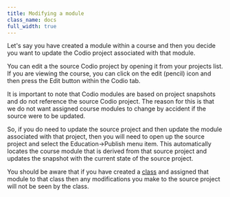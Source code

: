 ```yaml
---
title: Modifying a module
class_name: docs
full_width: true
---
```


Let's say you have created a module within a course and then you decide you want to update the Codio project associated with that module. 

You can edit a the source Codio project by opening it from your projects list. If you are viewing the course, you can click on the edit (pencil) icon and then press the Edit button within the Codio tab.

It is important to note that Codio modules are based on project snapshots and do not reference the source Codio project. The reason for this is that we do not want assigned course modules to change by accident if the source were to be updated.

So, if you do need to update the source project and then update the module associated with that project, then you will need to open up the source project and select the Education->Publish menu item. This automatically locates the course module that is derived from that source project and updates the snapshot with the current state of the source project.

You should be aware that if you have created a [class]() and assigned that module to that class then any modifications you make to the source project will not be seen by the class.


